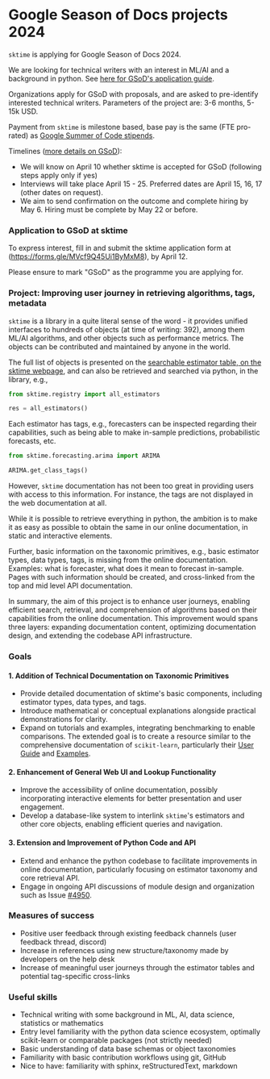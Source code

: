 # Google Season of Docs projects 2024

`sktime` is applying for Google Season of Docs 2024.

We are looking for technical writers with an interest in ML/AI and a background in python.
See [here for GSoD's application guide](https://developers.google.com/season-of-docs/docs/tech-writer-guide).

Organizations apply for GSoD with proposals, and are asked to pre-identify interested technical writers.
Parameters of the project are: 3-6 months, 5-15k USD.

Payment from `sktime` is milestone based, base pay is the same (FTE pro-rated) as [Google Summer of Code stipends](https://developers.google.com/open-source/gsoc/help/student-stipends).

Timelines ([more details on GSoD](https://developers.google.com/season-of-docs/docs/timeline)):

* We will know on April 10 whether sktime is accepted for GSoD (following steps apply only if yes)
* Interviews will take place April 15 - 25. Preferred dates are April 15, 16, 17 (other dates on request).
* We aim to send confirmation on the outcome and complete hiring by May 6. Hiring must be complete by May 22 or before.

### Application to GSoD at sktime

To express interest, fill in and submit the sktime application form at (https://forms.gle/MVcf9Q45Ui1ByMxM8), by April 12.

Please ensure to mark "GSoD" as the programme you are applying for.


### Project: Improving user journey in retrieving algorithms, tags, metadata

`sktime` is a library in a quite literal sense of the word - it provides unified interfaces to hundreds of objects (at time of writing: 392),
among them ML/AI algorithms, and other objects such as performance metrics. The objects can be contributed and maintained by anyone in the world.

The full list of objects is presented on the [searchable estimator table, on the sktime webpage](https://www.sktime.net/en/latest/estimator_overview.html),
and can also be retrieved and searched via python, in the library, e.g.,

```python
from sktime.registry import all_estimators

res = all_estimators()
```

Each estimator has tags, e.g., forecasters can be inspected regarding their capabilities, such as being able to make in-sample predictions, probabilistic forecasts, etc.

```python
from sktime.forecasting.arima import ARIMA

ARIMA.get_class_tags()
```

However, `sktime` documentation has not been too great in providing users with access to this information.
For instance, the tags are not displayed in the web documentation at all.

While it is possible to retrieve everything in python, the ambition is to make it as easy as possible to obtain the same in our online documentation, in static and interactive elements.

Further, basic information on the taxonomic primitives, e.g., basic estimator types, data types, tags, is missing from the online documentation. Examples: what is forecaster, what does it mean to forecast in-sample.
Pages with such information should be created, and cross-linked from the top and mid level API documentation.

In summary, the aim of this project is to enhance user journeys, enabling efficient search, retrieval, and comprehension of algorithms based on their capabilities from the online documentation. This improvement would spans three layers: expanding documentation content, optimizing documentation design, and extending the codebase API infrastructure.

### Goals

#### 1. Addition of Technical Documentation on Taxonomic Primitives

* Provide detailed documentation of sktime's basic components, including estimator types, data types, and tags.
* Introduce mathematical or conceptual explanations alongside practical demonstrations for clarity.
* Expand on tutorials and examples, integrating benchmarking to enable comparisons. The extended goal is to create a resource similar to the comprehensive documentation of `scikit-learn`, particularly their [User Guide](https://scikit-learn.org/stable/user_guide.html) and [Examples](https://scikit-learn.org/stable/auto_examples/index.html).


#### 2.  Enhancement of General Web UI and Lookup Functionality

* Improve the accessibility of online documentation, possibly incorporating interactive elements for better presentation and user engagement.
* Develop a database-like system to interlink `sktime`'s estimators and other core objects, enabling efficient queries and navigation.

#### 3. Extension and Improvement of Python Code and API

* Extend and enhance the python codebase to facilitate improvements in online documentation, particularly focusing on estimator taxonomy and core retrieval API.
* Engage in ongoing API discussions of module design and organization such as Issue [#4950](https://github.com/sktime/sktime/issues/4950).

### Measures of success

* Positive user feedback through existing feedback channels (user feedback thread, discord)
* Increase in references using new structure/taxonomy made by developers on the help desk
* Increase of meaningful user journeys through the estimator tables and potential tag-specific cross-links

### Useful skills

* Technical writing with some background in ML, AI, data science, statistics or mathematics
* Entry level familiarity with the python data science ecosystem, optimally scikit-learn or comparable packages (not strictly needed)
* Basic understanding of data base schemas or object taxonomies
* Familiarity with basic contribution workflows using git, GitHub
* Nice to have: familiarity with sphinx, reStructuredText, markdown

